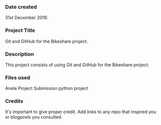 ### Date created
31st December 2019.

### Project Title
Git and GitHub for the Bikeshare project.

### Description
This project consists of using Git and GitHub for the Bikeshare project.

### Files used
Anele Project Submission python project

### Credits
It's important to give proper credit. Add links to any repo that inspired you or blogposts you consulted.

